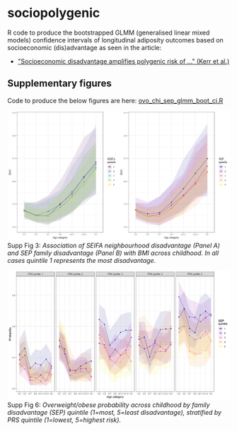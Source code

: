# sociopolygenic

R code to produce the bootstrapped GLMM (generalised linear mixed models) confidence intervals of longitudinal adiposity outcomes based on socioeconomic (dis)advantage as seen in the article:

* ["Socioeconomic disadvantage amplifies polygenic risk of ..." (Kerr et al.)](https://linktocome.com)


## Supplementary figures

Code to produce the below figures are here: [ovo_chi_sep_glmm_boot_ci.R](https://github.com/tystan/sociopolygenic/blob/main/r/2_plot_results.R)

![](https://github.com/tystan/sociopolygenic/blob/main/fig/supp_fig_3.png)
Supp Fig 3: *Association of SEIFA neighbourhood disadvantage (Panel A) and SEP family disadvantage (Panel B) with BMI across childhood. In all cases quintile 1 represents the most disadvantage.*



![](https://github.com/tystan/sociopolygenic/blob/main/fig/supp_fig_6.png)
Supp Fig 6: *Overweight/obese probability across childhood by family disadvantage (SEP) quintile (1=most, 5=least disadvantage), stratified by PRS quintile (1=lowest, 5=highest risk).*




